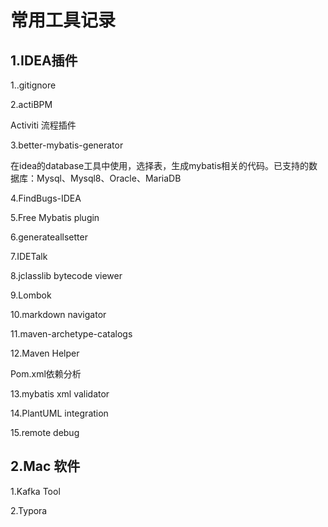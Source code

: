 # 常用工具记录
## 1.IDEA插件

1..gitignore

2.actiBPM

Activiti 流程插件

3.better-mybatis-generator

在idea的database工具中使用，选择表，生成mybatis相关的代码。已支持的数据库：Mysql、Mysql8、Oracle、MariaDB

4.FindBugs-IDEA

5.Free Mybatis plugin

6.generateallsetter

7.IDETalk

8.jclasslib bytecode viewer

9.Lombok

10.markdown navigator

11.maven-archetype-catalogs

12.Maven Helper

Pom.xml依赖分析

13.mybatis xml validator

14.PlantUML integration

15.remote debug

## 2.Mac 软件

1.Kafka Tool

2.Typora

